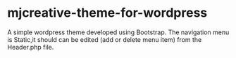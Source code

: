 # mjcreative-theme-for-wordpress
A simple wordpress theme developed using Bootstrap. The navigation menu is Static,it should can be edited (add or delete menu item) from the Header.php file.
